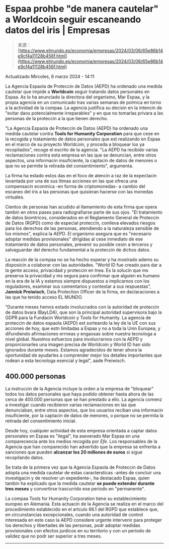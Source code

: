 <!--yml
category: 未分类
date: 2024-05-27 14:39:58
-->

# Espaa prohbe "de manera cautelar" a Worldcoin seguir escaneando datos del iris | Empresas

> 来源：[https://www.elmundo.es/economia/empresas/2024/03/06/65e86b14e9cf4a11128b456f.html](https://www.elmundo.es/economia/empresas/2024/03/06/65e86b14e9cf4a11128b456f.html)

Actualizado Mircoles, 6 marzo 2024 - 14:11

La Agencia Espaola de Proteccin de Datos (AEPD) ha ordenado una medida cautelar que impide a **Worldcoin** seguir tratando datos personales en Espaa. As lo ha anunciado la directora del organismo, Mar Espaa, y la propia agencia en un comunicado tras varias semanas de polmica en torno a la actividad de la compaa. La agencia justifica su decisin en la intencin de "evitar daos potencialmente irreparables" y en que no tomarlas privara a las personas de la proteccin a la que tienen derecho.

"La Agencia Espaola de Proteccin de Datos (AEPD) ha ordenado una medida cautelar contra **Tools for Humanity Corporation** para que cese en la recogida y tratamiento de datos personales que est realizando en Espaa en el marco de su proyecto Worldcoin, y proceda a bloquear los ya recopilados", recoge el escrito de la agencia. "La AEPD ha recibido varias reclamaciones contra esta empresa en las que se denuncian, entre otros aspectos, una informacin insuficiente, la captacin de datos de menores o que no se permite la retirada del consentimiento", argumenta.

La firma ha estado estos das en el foco de atencin a raz de la expectacin levantada por una de sus ltimas acciones en las que ofreca una compensacin econmica -en forma de criptomonedas- a cambio del escaneo del iris a las personas que quisieran hacerse con las monedas virtuales.

Cientos de personas han acudido al llamamiento de esta firma que opera tambin en otros pases para radiografiarse parte de sus ojos. "El tratamiento de datos biomtricos, considerados en el Reglamento General de Proteccin de Datos (RGPD) como de especial proteccin, conlleva elevados riesgos para los derechos de las personas, atendiendo a la naturaleza sensible de los mismos", explica la AEPD. El organismo asegura que es "necesario adoptar medidas provisionales" dirigidas al cese inmediato de ese tratamiento de datos personales, prevenir su posible cesin a terceros y salvaguardar del derecho fundamental a la proteccin de dichos datos.

La reaccin de la compaa no se ha hecho esperar y ha mostrado adems su disposicin a colaborar con las autoridades. "World ID fue creado para dar a la gente acceso, privacidad y proteccin en lnea. Es la solucin que ms preserva la privacidad y ms segura para confirmar que alguien es humano en la era de la IA y estamos siempre dispuestos a implicarnos con los reguladores, examinar sus comentarios y contestar a sus respuestas", **Jannick Preiwisch**, Data Protection Officer de la firma, en declaraciones a las que ha tenido acceso EL MUNDO.

"Durante meses hemos estado involucrados con la autoridad de proteccin de datos bvara (BayLDA), que son la principal autoridad supervisora bajo la GDPR para la Fundacin Worldcoin y Tools for Humanity. La agencia de proteccin de datos espaola (AEPD) est sorteando la ley de la UE con sus acciones de hoy, que estn limitadas a Espaa y no a toda la Unin Europea, y difundiendo afirmaciones errneas y engaosas sobre nuestra tecnologa a nivel global. Nuestros esfuerzos para involucrarnos con la AEPD y proporcionarles una imagen precisa de Worldcoin y World ID han sido ignorados durante meses. Estamos agradecidos de tener ahora la oportunidad de ayudarles a comprender mejor los detalles importantes que rodean a esta tecnologa esencial y legal", aade Preiwisch.

## 400.000 personas

La instruccin de la Agencia incluye la orden a la empresa de "bloquear" todos los datos personales que haya podido obtener hasta ahora de las cerca de 400.000 personas que se han prestado a ello. La agencia comenz a investigar cuando recibieron varias reclamaciones en las que denunciaban, entre otros aspectos, que los usuarios reciban una informacin insuficiente, por la captacin de datos de menores, o porque no se permita la retirada del consentimiento inicial.

Desde hoy, cualquier actividad de esta empresa orientada a captar datos personales en Espaa es "ilegal", ha aseverado Mar Espaa en una comparecencia ante los medios recogida por *Efe.* Los responsables de la Agencia que han comparecido han advertido que la empresa se enfrenta a sanciones que pueden **alcanzar los 20 millones de euros** si sigue recopilando datos.

Se trata de la primera vez que la Agencia Espaola de Proteccin de Datos adopta una medida cautelar de estas caractersticas -antes de concluir una investigacin y de resolver un expediente-, ha destacado Espaa, quien tambin ha explicado que la medida cautelar **se puede extender durante tres meses** y convertirse trascurrido ese periodo en "permanente".

La compaa Tools for Humanity Corporation tiene su establecimiento europeo en Alemania. Esta actuacin de la Agencia se realiza en el marco del procedimiento establecido en el artculo 66.1 del RGPD que establece que, en circunstancias excepcionales, cuando una autoridad de control interesada en este caso la AEPD considere urgente intervenir para proteger los derechos y libertades de las personas, podr adoptar medidas provisionales con efectos jurdicos en su territorio y con un periodo de validez que no podr ser superior a tres meses.

* * *